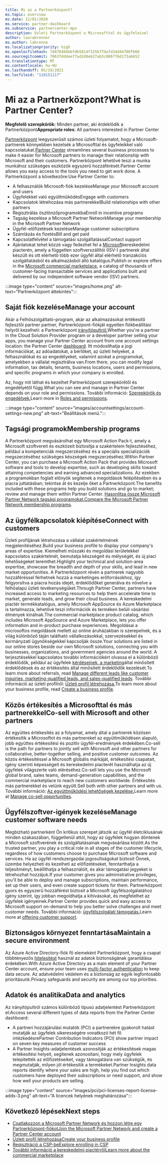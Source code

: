 ```yaml
---
title: Mi az a Partnerközpont?
ms.topic: overview
ms.date: 12/01/2020
ms.service: partner-dashboard
ms.subservice: partnercenter-mpn
description: Üzleti Partnerközpont a Microsofttal és ügyfeleivel
author: laurabrenner
ms.author: labrenne
ms.localizationpriority: high
ms.openlocfilehash: 7d476404bbfdb5814f325b7fdafd34d44780fb66
ms.sourcegitcommit: 7063fdddee77ad2d8e627ab3c806f76d173ab652
ms.translationtype: MT
ms.contentlocale: hu-HU
ms.lasthandoff: 05/19/2021
ms.locfileid: "110151117"
---
```

# <a name="what-is-partner-center"></a><span data-ttu-id="0a5b3-103">Mi az a Partnerközpont?</span><span class="sxs-lookup"><span data-stu-id="0a5b3-103">What is Partner Center?</span></span>

<span data-ttu-id="0a5b3-104">**Megfelelő szerepkörök:** Minden partner, aki érdeklődik a Partnerközpont</span><span class="sxs-lookup"><span data-stu-id="0a5b3-104">**Appropriate roles**: All partners interested in Partner Center</span></span>

<span data-ttu-id="0a5b3-105">[Partnerközpont](https://partner.microsoft.com/dashboard/home) leegyszerűsít számos üzleti folyamatot, hogy a Microsoft-partnerek könnyebben kezelsék a Microsofttal és ügyfeleikkel való kapcsolatukat.</span><span class="sxs-lookup"><span data-stu-id="0a5b3-105">[Partner Center](https://partner.microsoft.com/dashboard/home) streamlines several business processes to make it easier for Microsoft partners to manage their relationship with Microsoft and their customers.</span></span> <span data-ttu-id="0a5b3-106">Partnerközpont lehetővé teszi a munka munkához szükséges eszközök egyszerű hozzáférését.</span><span class="sxs-lookup"><span data-stu-id="0a5b3-106">Partner Center allows you easy access to the tools you need to get work done.</span></span> <span data-ttu-id="0a5b3-107">A Partnerközpont a következőre:</span><span class="sxs-lookup"><span data-stu-id="0a5b3-107">Use Partner Center to:</span></span>

- <span data-ttu-id="0a5b3-108">A felhasználók Microsoft-fiók kezelése</span><span class="sxs-lookup"><span data-stu-id="0a5b3-108">Manage your Microsoft account and users</span></span>
- <span data-ttu-id="0a5b3-109">Ügyfelekkel való együttműködés</span><span class="sxs-lookup"><span data-stu-id="0a5b3-109">Engage with customers</span></span>
- <span data-ttu-id="0a5b3-110">Kapcsolatok létrehozása más partnerekkel</span><span class="sxs-lookup"><span data-stu-id="0a5b3-110">Build relationships with other partners</span></span>
- <span data-ttu-id="0a5b3-111">Regisztrálás ösztönzőprogramokba</span><span class="sxs-lookup"><span data-stu-id="0a5b3-111">Enroll in incentive programs</span></span>
- <span data-ttu-id="0a5b3-112">Tagság kezelése a Microsoft Partner Network</span><span class="sxs-lookup"><span data-stu-id="0a5b3-112">Manage your membership in the Microsoft Partner Network</span></span>
- <span data-ttu-id="0a5b3-113">Ügyfél-előfizetések kezelése</span><span class="sxs-lookup"><span data-stu-id="0a5b3-113">Manage customer subscriptions</span></span>
- <span data-ttu-id="0a5b3-114">Számlázás és fizetés</span><span class="sxs-lookup"><span data-stu-id="0a5b3-114">Bill and get paid</span></span>
- <span data-ttu-id="0a5b3-115">Kapcsolatfelvétel a támogatási szolgáltatással</span><span class="sxs-lookup"><span data-stu-id="0a5b3-115">Contact support</span></span>
- <span data-ttu-id="0a5b3-116">Ajánlatokat tehet közzé vagy fedezhet fel a [Microsoft](/azure/marketplace)kereskedelmi piacterén, amely a független szoftverszállítói (ISV-) partnerek által készült és ott elérhető több ezer ügyfél által elérhető tranzakciós szolgáltatásból és alkalmazásból álló katalógus.</span><span class="sxs-lookup"><span data-stu-id="0a5b3-116">Publish or explore offers in the [Microsoft commercial marketplace](/azure/marketplace), a catalog of thousands of customer-facing transactable services and applications built and delivered by our independent software vendor (ISV) partners.</span></span>

:::image type="content" source="images/home.png" alt-text="Partnerközpont áttekintés":::

## <a name="manage-your-account"></a><span data-ttu-id="0a5b3-118">Saját fiók kezelése</span><span class="sxs-lookup"><span data-stu-id="0a5b3-118">Manage your account</span></span>

<span data-ttu-id="0a5b3-119">Akár a Felhőszolgáltató-program, akár az alkalmazásokat értékesítő fejlesztői partner partner, Partnerközpont-fiókját egyetlen fiókbeállítási helyről kezelheti: a Partnerközpont [irányítópultról.](https://partner.microsoft.com/dashboard/home)</span><span class="sxs-lookup"><span data-stu-id="0a5b3-119">Whether you're a partner in the Cloud Solution Provider program or a developer partner selling your apps, you manage your Partner Center account from one account settings location: the Partner Center [dashboard](https://partner.microsoft.com/dashboard/home).</span></span> <span data-ttu-id="0a5b3-120">Itt módosíthatja a jogi információkat, az adóadatokat, a bérlőket, az üzleti helyeket, a felhasználókat és az engedélyeket, valamint azokat a programokat, amelyekben a vállalat regisztrálva van.</span><span class="sxs-lookup"><span data-stu-id="0a5b3-120">From there, you can modify legal information, tax details, tenants, business locations, users and permissions, and specific programs in which your company is enrolled.</span></span>

<span data-ttu-id="0a5b3-121">Az, hogy mit láthat és kezelhet Partnerközpont szerepkörétől és engedélyétől függ.</span><span class="sxs-lookup"><span data-stu-id="0a5b3-121">What you can see and manage in Partner Center depends on your role and permissions.</span></span> <span data-ttu-id="0a5b3-122">További információ: [Szerepkörök és engedélyek.](permissions-overview.md)</span><span class="sxs-lookup"><span data-stu-id="0a5b3-122">Learn more in [Roles and permissions](permissions-overview.md).</span></span>

:::image type="content" source="images/accountsettings/account-settings-new.png" alt-text="Beállítások menü.":::

## <a name="membership-programs"></a><span data-ttu-id="0a5b3-124">Tagsági programok</span><span class="sxs-lookup"><span data-stu-id="0a5b3-124">Membership programs</span></span>

<span data-ttu-id="0a5b3-125">A Partnerközpont megvásárolhat egy Microsoft Action Pack-t, amely a Microsoft szoftvereit és eszközeit biztosítja a szakértelem fejlesztéséhez, például a kompetenciák megszerzéséhez és a speciális specializációk megszerzéséhez szükséges készségek megszerzéséhez.</span><span class="sxs-lookup"><span data-stu-id="0a5b3-125">Within Partner Center, you can purchase a Microsoft Action Pack that provides Microsoft software and tools to develop expertise, such as developing skills toward attaining competencies and earning advanced specializations.</span></span> <span data-ttu-id="0a5b3-126">Az ezekben a programokban foglalt előnyök segítenek a megoldások felépítésében és a piacra juttatásban; tekintse át és kezelje őket a Partnerközpont.</span><span class="sxs-lookup"><span data-stu-id="0a5b3-126">The benefits included with these programs help you build solutions and go to market; review and manage them within Partner Center.</span></span> <span data-ttu-id="0a5b3-127">[Hasonlítsa össze Microsoft Partner Network tagsági programokat.](https://partner.microsoft.com/membership/compare-offers)</span><span class="sxs-lookup"><span data-stu-id="0a5b3-127">[Compare the Microsoft Partner Network membership programs](https://partner.microsoft.com/membership/compare-offers).</span></span>

## <a name="connect-with-customers"></a><span data-ttu-id="0a5b3-128">Az ügyfélkapcsolatok kiépítése</span><span class="sxs-lookup"><span data-stu-id="0a5b3-128">Connect with customers</span></span>

<span data-ttu-id="0a5b3-129">Üzleti profiljának létrehozása a vállalat szakértelmének megjelenítéséhez.</span><span class="sxs-lookup"><span data-stu-id="0a5b3-129">Build your business profile to display your company's areas of expertise.</span></span> <span data-ttu-id="0a5b3-130">Kiemelheti műszaki és megoldási területekkel kapcsolatos szakértelmét, bemutatja készségeit és mélységét, és új piaci lehetőségeket teremthet.</span><span class="sxs-lookup"><span data-stu-id="0a5b3-130">Highlight your technical and solution-area expertise, showcase the breadth and depth of your skills, and lead in new market opportunities.</span></span> <span data-ttu-id="0a5b3-131">A Partnerközpont révén a partnerek nagyobb hozzáféréssel férhetnek hozzá a marketinges erőforrásokhoz, így felgyorsítva a piacra hozás idejét, érdeklődőket generálva és növelve a felhőalapú üzleti tevékenységüket.</span><span class="sxs-lookup"><span data-stu-id="0a5b3-131">Through Partner Center, partners have increased access to marketing resources to help them accelerate time to market, generate leads, and grow their cloud business.</span></span> <span data-ttu-id="0a5b3-132">A kereskedelmi piactér termékkatalógus, amely Microsoft AppSource és Azure Marketplace is tartalmazza, lehetővé teszi információk és terméken belüli vásárlási élmények kínálnak.</span><span class="sxs-lookup"><span data-stu-id="0a5b3-132">The commercial marketplace product catalog, which includes Microsoft AppSource and Azure Marketplace, lets you offer information and in-product purchase experiences.</span></span> <span data-ttu-id="0a5b3-133">Megoldásai a microsoftos megoldások mellett az online áruházakban is szerepelnek, és a világ különböző táján található vállalkozásokkal, szervezésekkel és kormányzati ügynökségekkel kapcsolják össze.</span><span class="sxs-lookup"><span data-stu-id="0a5b3-133">Your solutions are listed in our online stores beside our own Microsoft solutions, connecting you with businesses, organizations, and government agencies around the world.</span></span> <span data-ttu-id="0a5b3-134">A terjesztésekkel kapcsolatos további információkért olvassa el a különböző érdeklődők, például az ügyfelek [kérdéseinek, a marketing](manage-leads.md)által minősített érdeklődések és az értékesítés által minősített érdeklődők kezelését.</span><span class="sxs-lookup"><span data-stu-id="0a5b3-134">To learn more about referrals, read [Manage different leads like customer inquiries, marketing-qualified leads, and sales-qualified leads](manage-leads.md).</span></span> <span data-ttu-id="0a5b3-135">További információ az üzleti profilról: [Üzleti profil létrehozása.](create-a-marketing-profile.md)</span><span class="sxs-lookup"><span data-stu-id="0a5b3-135">To learn more about your business profile, read [Create a business profile](create-a-marketing-profile.md).</span></span>

## <a name="co-sell-with-microsoft-and-other-partners"></a><span data-ttu-id="0a5b3-136">Közös értékesítés a Microsofttal és más partnerekkel</span><span class="sxs-lookup"><span data-stu-id="0a5b3-136">Co-sell with Microsoft and other partners</span></span>

<span data-ttu-id="0a5b3-137">Az együttes értékesítés az a folyamat, amely által a partnerek közösen értékesítik a Microsoftot és más partnereket az együttműködésen alapuló, jobb együttes értékesítési és pozitív ügyfél-eredmények érdekében.</span><span class="sxs-lookup"><span data-stu-id="0a5b3-137">Co-sell is the path for partners to jointly sell with Microsoft and other partners for collaborative, better-together selling, and positive customer outcomes.</span></span> <span data-ttu-id="0a5b3-138">Az közös értékesítéssel a Microsoft globális márkáját, értékesítési csapatait, igény szerinti képességeit és kereskedelmi piacterét használhatja az új ügyfelek világszerte való eléréséhez.</span><span class="sxs-lookup"><span data-stu-id="0a5b3-138">Co-sell lets you use the Microsoft global brand, sales teams, demand-generation capabilities, and the commercial marketplace to reach new customers worldwide.</span></span> <span data-ttu-id="0a5b3-139">Értékesítés más partnerekkel és velünk együtt.</span><span class="sxs-lookup"><span data-stu-id="0a5b3-139">Sell both with other partners and with us.</span></span> <span data-ttu-id="0a5b3-140">További információ: [Az együttműködési lehetőségek kezelése.](manage-co-sell-opportunities.md)</span><span class="sxs-lookup"><span data-stu-id="0a5b3-140">Learn more at [Manage co-sell opportunities](manage-co-sell-opportunities.md).</span></span>

## <a name="manage-customer-software-needs"></a><span data-ttu-id="0a5b3-141">Ügyfélszoftver-igények kezelése</span><span class="sxs-lookup"><span data-stu-id="0a5b3-141">Manage customer software needs</span></span>

<span data-ttu-id="0a5b3-142">Megbízható partnerként Ön kritikus szerepet játszik az ügyfél életciklusának minden szakaszában, függetlenül attól, hogy az ügyfelek hogyan döntenek a Microsoft szoftverének és szolgáltatásainak megvásárlása között.</span><span class="sxs-lookup"><span data-stu-id="0a5b3-142">As the trusted partner, you play a critical role in all stages of the customer lifecycle, regardless of how customers choose to purchase Microsoft software and services.</span></span> <span data-ttu-id="0a5b3-143">Ha az ügyfél rendszergazdai jogosultságokat biztosít Önnek, üzembe helyezheti és kezelheti az előfizetéseket, fenntarthatja a teljesítményt, beállíthatja a felhasználóit, és akár támogatási jegyeket is létrehozhat hozzájuk.</span><span class="sxs-lookup"><span data-stu-id="0a5b3-143">If your customer gives you administrative privileges, you'll be able to deploy and manage subscriptions, maintain performance, set up their users, and even create support tickets for them.</span></span> <span data-ttu-id="0a5b3-144">Partnerközpont gyors és egyszerű hozzáférést biztosít a Microsoft ügyfélszolgálatához igény szerint, így jobban megoldhatja a kihívásokat, és megfelelhet az ügyfelek igényeinek.</span><span class="sxs-lookup"><span data-stu-id="0a5b3-144">Partner Center provides quick and easy access to Microsoft support on-demand to help you better solve challenges and meet customer needs.</span></span> <span data-ttu-id="0a5b3-145">További információ: [ügyfélszolgálati támogatás.](customer-support.md)</span><span class="sxs-lookup"><span data-stu-id="0a5b3-145">Learn more at [offering customer support](customer-support.md).</span></span>

## <a name="maintain-a-secure-environment"></a><span data-ttu-id="0a5b3-146">Biztonságos környezet fenntartása</span><span class="sxs-lookup"><span data-stu-id="0a5b3-146">Maintain a secure environment</span></span>

<span data-ttu-id="0a5b3-147">Az Azure Active Directory-fiók fő elemeként Partnerközpont, hogy a csapat többtényezős [hitelesítést](partner-security-requirements-mandating-mfa.md) használ az adatok biztonságának garantálása érdekében.</span><span class="sxs-lookup"><span data-stu-id="0a5b3-147">With Azure Active Directory as a main element of your Partner Center account, ensure your team uses [multi-factor authentication](partner-security-requirements-mandating-mfa.md) to keep data secure.</span></span> <span data-ttu-id="0a5b3-148">Az adatvédelmi védelem és a biztonság az egyik legfontosabb prioritásunk.</span><span class="sxs-lookup"><span data-stu-id="0a5b3-148">Privacy safeguards and security are among our top priorities.</span></span>

## <a name="data-and-analytics"></a><span data-ttu-id="0a5b3-149">Adatok és analitika</span><span class="sxs-lookup"><span data-stu-id="0a5b3-149">Data and analytics</span></span>

<span data-ttu-id="0a5b3-150">Az irányítópultról számos különböző típusú adatjelentést Partnerközpont el:</span><span class="sxs-lookup"><span data-stu-id="0a5b3-150">Access several different types of data reports from the Partner Center dashboard:</span></span>

- <span data-ttu-id="0a5b3-151">A partneri hozzájárulási mutatók (PCI) a partnerekre gyakorolt hatást mutatják az ügyfelek sikerességére vonatkozó hét fő intézkedésre</span><span class="sxs-lookup"><span data-stu-id="0a5b3-151">Partner Contribution Indicators (PCI) show partner impact on seven key measures of customer success</span></span>
- <span data-ttu-id="0a5b3-152">A Partner Insights-adatjelentések azonosítják az értékesítések magas értékesítési helyeit, segítenek azonosítani, hogy mely ügyfelek telepítették az előfizetéseiket, vagy támogatásra van szükségük, és megmutatják, milyen jól értékesítik a termékeket.</span><span class="sxs-lookup"><span data-stu-id="0a5b3-152">Partner Insights data reports identify where your sales are high, help you find out which customers have deployed their subscriptions or need support, and show how well your products are selling.</span></span>

:::image type="content" source="images/pci/pci-licenses-report-license-adds-3.png" alt-text="A licencek helyének meghatározása":::

## <a name="next-steps"></a><span data-ttu-id="0a5b3-154">Következő lépések</span><span class="sxs-lookup"><span data-stu-id="0a5b3-154">Next steps</span></span>

- [<span data-ttu-id="0a5b3-155">Csatlakozzon a Microsoft Partner Network és hozzon létre egy Partnerközpont-fiókot</span><span class="sxs-lookup"><span data-stu-id="0a5b3-155">Join the Microsoft Partner Network and create a Partner Center account</span></span>](mpn-create-a-partner-center-account.md)
- [<span data-ttu-id="0a5b3-156">Üzleti profil létrehozása</span><span class="sxs-lookup"><span data-stu-id="0a5b3-156">Create your business profile</span></span>](create-a-marketing-profile.md)
- [<span data-ttu-id="0a5b3-157">Regisztráció a CSP-be</span><span class="sxs-lookup"><span data-stu-id="0a5b3-157">Explore enrolling in CSP</span></span>](csp-overview.md)
- [<span data-ttu-id="0a5b3-158">További információ a kereskedelmi piactérről</span><span class="sxs-lookup"><span data-stu-id="0a5b3-158">Learn more about the commercial marketplace</span></span>](csp-commercial-marketplace-overview.md)
